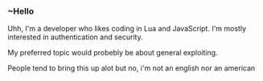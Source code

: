 

### ~Hello
Uhh, I'm a developer who likes coding in Lua and JavaScript.
I'm mostly interested in authentication and security.

My preferred topic would probebly be about general exploiting.

People tend to bring this up alot but no, i'm not an english nor an american
